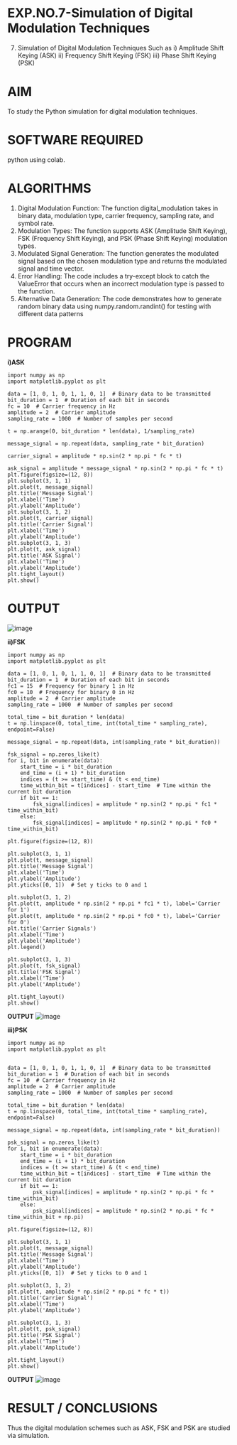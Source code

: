 # EXP.NO.7-Simulation of Digital Modulation Techniques

7. Simulation of Digital Modulation Techniques Such as
       i) Amplitude Shift Keying (ASK)
      ii) Frequency Shift Keying (FSK)
     iii) Phase Shift Keying (PSK)

# AIM
To study the Python simulation for digital modulation techniques.

# SOFTWARE REQUIRED

python using colab.
# ALGORITHMS
1. Digital Modulation Function: The function digital_modulation takes in binary data, modulation type, carrier frequency, sampling rate, and symbol rate.
2. Modulation Types: The function supports ASK (Amplitude Shift Keying), FSK (Frequency Shift Keying), and PSK (Phase Shift Keying) modulation types.
3. Modulated Signal Generation: The function generates the modulated signal based on the chosen modulation type and returns the modulated signal and time vector.
4. Error Handling: The code includes a try-except block to catch the ValueError that occurs when an incorrect modulation type is passed to the function.
5. Alternative Data Generation: The code demonstrates how to generate random binary data using numpy.random.randint() for testing with different data patterns
# PROGRAM
**i)ASK**
```
import numpy as np 
import matplotlib.pyplot as plt 

data = [1, 0, 1, 0, 1, 1, 0, 1]  # Binary data to be transmitted 
bit_duration = 1  # Duration of each bit in seconds 
fc = 10  # Carrier frequency in Hz 
amplitude = 2  # Carrier amplitude 
sampling_rate = 1000  # Number of samples per second 

t = np.arange(0, bit_duration * len(data), 1/sampling_rate) 

message_signal = np.repeat(data, sampling_rate * bit_duration) 

carrier_signal = amplitude * np.sin(2 * np.pi * fc * t) 

ask_signal = amplitude * message_signal * np.sin(2 * np.pi * fc * t) 
plt.figure(figsize=(12, 8)) 
plt.subplot(3, 1, 1) 
plt.plot(t, message_signal) 
plt.title('Message Signal') 
plt.xlabel('Time') 
plt.ylabel('Amplitude') 
plt.subplot(3, 1, 2) 
plt.plot(t, carrier_signal) 
plt.title('Carrier Signal') 
plt.xlabel('Time') 
plt.ylabel('Amplitude') 
plt.subplot(3, 1, 3) 
plt.plot(t, ask_signal) 
plt.title('ASK Signal') 
plt.xlabel('Time') 
plt.ylabel('Amplitude') 
plt.tight_layout() 
plt.show()
```
# OUTPUT
![image](https://github.com/user-attachments/assets/0fb8b3d3-6011-485b-bff3-d4f2fedfb33b)

**ii)FSK**
```
import numpy as np
import matplotlib.pyplot as plt

data = [1, 0, 1, 0, 1, 1, 0, 1]  # Binary data to be transmitted
bit_duration = 1  # Duration of each bit in seconds
fc1 = 15  # Frequency for binary 1 in Hz
fc0 = 10  # Frequency for binary 0 in Hz
amplitude = 2  # Carrier amplitude
sampling_rate = 1000  # Number of samples per second

total_time = bit_duration * len(data)
t = np.linspace(0, total_time, int(total_time * sampling_rate), endpoint=False)

message_signal = np.repeat(data, int(sampling_rate * bit_duration))

fsk_signal = np.zeros_like(t)
for i, bit in enumerate(data):
    start_time = i * bit_duration
    end_time = (i + 1) * bit_duration
    indices = (t >= start_time) & (t < end_time)
    time_within_bit = t[indices] - start_time  # Time within the current bit duration
    if bit == 1:
        fsk_signal[indices] = amplitude * np.sin(2 * np.pi * fc1 * time_within_bit)
    else:
        fsk_signal[indices] = amplitude * np.sin(2 * np.pi * fc0 * time_within_bit)

plt.figure(figsize=(12, 8))

plt.subplot(3, 1, 1)
plt.plot(t, message_signal)
plt.title('Message Signal')
plt.xlabel('Time')
plt.ylabel('Amplitude')
plt.yticks([0, 1])  # Set y ticks to 0 and 1

plt.subplot(3, 1, 2)
plt.plot(t, amplitude * np.sin(2 * np.pi * fc1 * t), label='Carrier for 1')
plt.plot(t, amplitude * np.sin(2 * np.pi * fc0 * t), label='Carrier for 0')
plt.title('Carrier Signals')
plt.xlabel('Time')
plt.ylabel('Amplitude')
plt.legend()

plt.subplot(3, 1, 3)
plt.plot(t, fsk_signal)
plt.title('FSK Signal')
plt.xlabel('Time')
plt.ylabel('Amplitude')

plt.tight_layout()
plt.show()
```
**OUTPUT**
![image](https://github.com/user-attachments/assets/2f75acf4-feaa-47f3-ad47-90da5a29ce2d)

**iii)PSK**
```
import numpy as np
import matplotlib.pyplot as plt


data = [1, 0, 1, 0, 1, 1, 0, 1]  # Binary data to be transmitted
bit_duration = 1  # Duration of each bit in seconds
fc = 10  # Carrier frequency in Hz
amplitude = 2  # Carrier amplitude
sampling_rate = 1000  # Number of samples per second

total_time = bit_duration * len(data)
t = np.linspace(0, total_time, int(total_time * sampling_rate), endpoint=False)

message_signal = np.repeat(data, int(sampling_rate * bit_duration))

psk_signal = np.zeros_like(t)
for i, bit in enumerate(data):
    start_time = i * bit_duration
    end_time = (i + 1) * bit_duration
    indices = (t >= start_time) & (t < end_time)
    time_within_bit = t[indices] - start_time  # Time within the current bit duration
    if bit == 1:
        psk_signal[indices] = amplitude * np.sin(2 * np.pi * fc * time_within_bit)
    else:
        psk_signal[indices] = amplitude * np.sin(2 * np.pi * fc * time_within_bit + np.pi)

plt.figure(figsize=(12, 8))

plt.subplot(3, 1, 1)
plt.plot(t, message_signal)
plt.title('Message Signal')
plt.xlabel('Time')
plt.ylabel('Amplitude')
plt.yticks([0, 1])  # Set y ticks to 0 and 1

plt.subplot(3, 1, 2)
plt.plot(t, amplitude * np.sin(2 * np.pi * fc * t))
plt.title('Carrier Signal')
plt.xlabel('Time')
plt.ylabel('Amplitude')

plt.subplot(3, 1, 3)
plt.plot(t, psk_signal)
plt.title('PSK Signal')
plt.xlabel('Time')
plt.ylabel('Amplitude')

plt.tight_layout()
plt.show()
```
**OUTPUT**
![image](https://github.com/user-attachments/assets/96f47905-bf1c-4f22-9a03-5e3ea385d8d1)

# RESULT / CONCLUSIONS
Thus the digital modulation schemes such as ASK, FSK and PSK are studied via simulation. 

